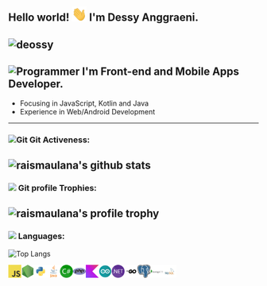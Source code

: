 ## Hello world! <img src="https://raw.githubusercontent.com/ABSphreak/ABSphreak/master/gifs/Hi.gif" width="30px"> I'm Dessy Anggraeni. 
## <p align="left"> <img src="https://komarev.com/ghpvc/?username=deossy&label=Profile%20views&color=0e75b6&style=flat" alt="deossy" /> </p>
## <img src="https://media.giphy.com/media/ukMiDlCmdv2og/giphy.gif" width="30px" alt="Programmer"/> I'm Front-end and Mobile Apps Developer.
- Focusing in JavaScript, Kotlin and Java
- Experience in Web/Android Development
---

### <img src="https://media.giphy.com/media/W5eoZHPpUx9sapR0eu/giphy.gif" width="30px" alt="Git"/> Git Activeness:
![raismaulana's github stats](https://github-readme-stats.vercel.app/api?username=raismaulana&count_private=true&show_icons=true&locale=en&layout=compact&theme=chartreuse-dark)
---

### <img src="https://media.giphy.com/media/QaMcXSekUWx7aogAUr/giphy.gif" width="30" /> Git profile Trophies:
![raismaulana's profile trophy](https://github-profile-trophy.vercel.app/?username=raismaulana&theme=juicyfresh&no-bg=true)
---

### <img src="https://media.giphy.com/media/26tn33aiTi1jkl6H6/giphy.gif" width="30" /> Languages:
![Top Langs](https://github-readme-stats.vercel.app/api/top-langs/?username=raismaulana&show_icons=true&locale=en&layout=compact&theme=chartreuse-dark)

<img align="left" alt="JavaScript" width="26px" src="https://raw.githubusercontent.com/github/explore/80688e429a7d4ef2fca1e82350fe8e3517d3494d/topics/javascript/javascript.png" />
<img align="left" alt="Node.js" width="26px" src="https://raw.githubusercontent.com/github/explore/80688e429a7d4ef2fca1e82350fe8e3517d3494d/topics/nodejs/nodejs.png" />
<img align="left" alt="Python" width="26px" src="https://raw.githubusercontent.com/github/explore/80688e429a7d4ef2fca1e82350fe8e3517d3494d/topics/python/python.png" />
<img align="left" alt="Java" width="26px" src="https://raw.githubusercontent.com/github/explore/80688e429a7d4ef2fca1e82350fe8e3517d3494d/topics/java/java.png" />
<img align="left" alt="C#" width="26px" src="https://raw.githubusercontent.com/github/explore/80688e429a7d4ef2fca1e82350fe8e3517d3494d/topics/csharp/csharp.png" />
<img align="left" alt="PHP" width="26px" src="https://raw.githubusercontent.com/github/explore/ccc16358ac4530c6a69b1b80c7223cd2744dea83/topics/php/php.png" />
<img align="left" alt="kotlin" width="26px" src="https://raw.githubusercontent.com/github/explore/ccc16358ac4530c6a69b1b80c7223cd2744dea83/topics/kotlin/kotlin.png" />
<img align="left" alt="arduino" width="26px" src="https://raw.githubusercontent.com/github/explore/ccc16358ac4530c6a69b1b80c7223cd2744dea83/topics/arduino/arduino.png" />
<img align="left" alt="dotnet" width="26px" src="https://raw.githubusercontent.com/github/explore/ccc16358ac4530c6a69b1b80c7223cd2744dea83/topics/dotnet/dotnet.png" />
<img align="left" alt="go" width="26px" src="https://raw.githubusercontent.com/github/explore/ccc16358ac4530c6a69b1b80c7223cd2744dea83/topics/go/go.png" />
<img align="left" alt="postgresql" width="26px" src="https://raw.githubusercontent.com/github/explore/ccc16358ac4530c6a69b1b80c7223cd2744dea83/topics/postgresql/postgresql.png" />
<img align="left" alt="mongodb" width="26px" src="https://raw.githubusercontent.com/github/explore/ccc16358ac4530c6a69b1b80c7223cd2744dea83/topics/mongodb/mongodb.png" />
<img align="left" alt="mysql" width="26px" src="https://raw.githubusercontent.com/github/explore/ccc16358ac4530c6a69b1b80c7223cd2744dea83/topics/mysql/mysql.png" />


